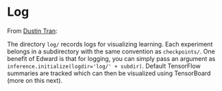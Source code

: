 # Log

From [Dustin Tran](http://dustintran.com/blog/a-research-to-engineering-workflow):

The directory `log/` records logs for visualizing learning. Each experiment belongs in a subdirectory with the same convention as `checkpoints/`. One benefit of Edward is that for logging, you can simply pass an argument as `inference.initialize(logdir='log/' + subdir)`. Default TensorFlow summaries are tracked which can then be visualized using TensorBoard (more on this next).
